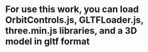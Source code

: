 <h1>For use this work, you can load OrbitControls.js, GLTFLoader.js, three.min.js libraries, and a 3D model in gltf format</h1>

